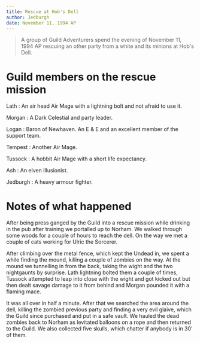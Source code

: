 ```yaml
---
title: Rescue at Hob's Dell
author: Jedburgh
date: November 11, 1994 AP
---
```


> A group of Guild Adventurers spend the evening of November 11, 1994
> AP rescuing an other party from a white and its minions at Hob's
> Dell.


# Guild members on the rescue mission

Lath
:   An air head Air Mage with a lightning bolt and not afraid to use it.

Morgan
:   A Dark Celestial and party leader.

Logan
:   Baron of Newhaven. An E & E and an excellent member of the support
    team.

Tempest
:   Another Air Mage.

Tussock
:   A hobbit Air Mage with a short life expectancy.

Ash
:   An elven Illusionist.

Jedburgh
:   A heavy armour fighter.

# Notes of what happened

After being press ganged by the Guild into a rescue mission while
drinking in the pub after training we portalled up to Norham. We walked
through some woods for a couple of hours to reach the dell. On the way
we met a couple of cats working for Ulric the Sorcerer.

After climbing over the metal fence, which kept the Undead in, we
spent a while finding the mound, killing a couple of zombies on the
way. At the mound we tunnelling in from the back, taking the wight and
the two nightgaunts by surprise. Lath lightning bolted them a couple
of times, Tussock attempted to leap into close with the wight and got
kicked out but then dealt savage damage to it from behind and Morgan
pounded it with a flaming mace.

It was all over in half a minute. After that we searched the area around
the dell, killing the zombied previous party and finding a very evil
glaive, which the Guild since purchased and put in a safe vault. We
hauled the dead zombies back to Norham as levitated balloons on a rope
and then returned to the Guild. We also collected five skulls, which
chatter if anybody is in 30' of them.

